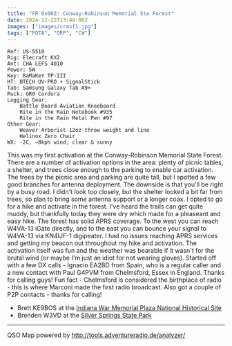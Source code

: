 ```yaml
---
title: "FR 0x002: Conway-Robinson Memorial Ste Forest"
date: 2024-12-22T13:49:00Z
images: ["images/crmsf1.jpg"]
tags: ["POTA", "QRP", "CW"]
---
```

```
Ref: US-5510
Rig: Elecraft KX2
Ant: CHA LEFS 4010
Power: 5W
Key: BaMaKeY TP-III
HT: BTECH UV-PRO + SignalStick
Tab: Samsung Galaxy Tab A9+
Ruck: GR0 Cordura
Logging Gear:
    Battle Board Aviation Kneeboard
    Rite in the Rain Notebook #935
    Rite in the Rain Metal Pen #97 
Other Gear:
    Weaver Arborist 12oz throw weight and line
    Helinox Zero Chair
WX: -2C, ~8kph wind, clear & sunny
```

This was my first activation at the Conway-Robinson Memorial State Forest. There are a number of activation
options in the area: plenty of picnic tables, a shelter, and trees close enough to the parking to enable car
activation. The trees by the picnic area and parking are quite tall, but I spotted a few good branches for
antenna deployment. The downside is that you'll be right by a busy road. I didn't look too closely, but the 
shelter looked a bit far from trees, so plan to bring some antenna support or a longer coax. I opted to go for
a hike and activate in the forest. I've heard the trails can get quite muddy, but thankfully today they were dry
which made for a pleaseant and easy hike. The forest has solid APRS coverage. To the west you can reach W4VA-13
iGate directly, and to the east you can bounce your signal to W4VA-13 via KN4IJF-1 digipeater. I had no issues
reaching APRS services and getting my beacon out throughout my hike and activation. The activation itself was fun
and the weather was bearable if it wasn't for the brutal wind (or maybe I'm just an idiot for not wearing gloves).
Started off with a few DX calls - Ignacio EA2BD from Spain, who is a regular caller and a new contact with Paul
G4PVM from Chelmsford, Essex in England. Thanks for calling guys! Fun fact - Chelmsford is considered the birthplace
of radio - this is where Marconi made the first radio broadcast. Also got a couple of P2P contacts - thanks for calling!

- Brett KE9BOS at the [Indiana War Memorial Plaza National Historical Site](https://pota.app/#/park/US-10561)
- Brenden W3VD at the [Silver Springs State Park](https://pota.app/#/park/US-1915)



---
QSO Map powered by http://tools.adventureradio.de/analyzer/
